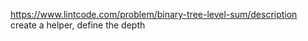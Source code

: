 https://www.lintcode.com/problem/binary-tree-level-sum/description
create a helper, define the depth
